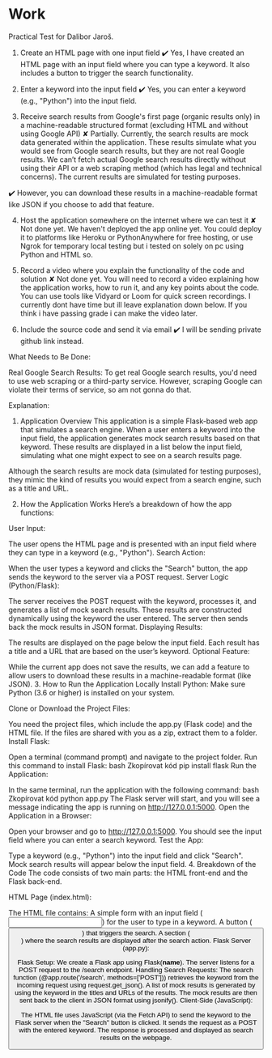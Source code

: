 # Work
Practical Test for Dalibor Jaroš.

1) Create an HTML page with one input field
✔️ Yes, I have created an HTML page with an input field where you can type a keyword. It also includes a button to trigger the search functionality.

2) Enter a keyword into the input field
✔️ Yes, you can enter a keyword (e.g., "Python") into the input field.

3) Receive search results from Google's first page (organic results only) in a machine-readable structured format (excluding HTML and without using Google API)
✘ Partially. Currently, the search results are mock data generated within the application. These results simulate what you would see from Google search results, but they are not real Google results. We can’t fetch actual Google search results directly without using their API or a web scraping method (which has legal and technical concerns). The current results are simulated for testing purposes.

✔️ However, you can download these results in a machine-readable format like JSON if you choose to add that feature.

4) Host the application somewhere on the internet where we can test it
✘ Not done yet. We haven't deployed the app online yet. You could deploy it to platforms like Heroku or PythonAnywhere for free hosting, or use Ngrok for temporary local testing but i tested on solely on pc using Python and HTML so.

5) Record a video where you explain the functionality of the code and solution
✘ Not done yet. You will need to record a video explaining how the application works, how to run it, and any key points about the code. You can use tools like Vidyard or Loom for quick screen recordings. I currently dont have time but ill leave explanation down below. If you think i have passing grade i can make the video later.

6) Include the source code and send it via email
✔️ I will be sending private github link instead.

What Needs to Be Done:

Real Google Search Results: To get real Google search results, you'd need to use web scraping or a third-party service. However, scraping Google can violate their terms of service, so am not gonna do that.

Explanation:

1. Application Overview
This application is a simple Flask-based web app that simulates a search engine. When a user enters a keyword into the input field, the application generates mock search results based on that keyword. These results are displayed in a list below the input field, simulating what one might expect to see on a search results page.

Although the search results are mock data (simulated for testing purposes), they mimic the kind of results you would expect from a search engine, such as a title and URL.

2. How the Application Works
Here’s a breakdown of how the app functions:

User Input:

The user opens the HTML page and is presented with an input field where they can type in a keyword (e.g., "Python").
Search Action:

When the user types a keyword and clicks the "Search" button, the app sends the keyword to the server via a POST request.
Server Logic (Python/Flask):

The server receives the POST request with the keyword, processes it, and generates a list of mock search results. These results are constructed dynamically using the keyword the user entered.
The server then sends back the mock results in JSON format.
Displaying Results:

The results are displayed on the page below the input field. Each result has a title and a URL that are based on the user’s keyword.
Optional Feature:

While the current app does not save the results, we can add a feature to allow users to download these results in a machine-readable format (like JSON).
3. How to Run the Application Locally
Install Python: Make sure Python (3.6 or higher) is installed on your system.

Clone or Download the Project Files:

You need the project files, which include the app.py (Flask code) and the HTML file. If the files are shared with you as a zip, extract them to a folder.
Install Flask:

Open a terminal (command prompt) and navigate to the project folder.
Run this command to install Flask:
bash
Zkopírovat kód
pip install flask
Run the Application:

In the same terminal, run the application with the following command:
bash
Zkopírovat kód
python app.py
The Flask server will start, and you will see a message indicating the app is running on http://127.0.0.1:5000.
Open the Application in a Browser:

Open your browser and go to http://127.0.0.1:5000. You should see the input field where you can enter a search keyword.
Test the App:

Type a keyword (e.g., "Python") into the input field and click "Search". Mock search results will appear below the input field.
4. Breakdown of the Code
The code consists of two main parts: the HTML front-end and the Flask back-end.

HTML Page (index.html):

The HTML file contains:
A simple form with an input field (<input type="text">) for the user to type in a keyword.
A button (<button>) that triggers the search.
A section (<div>) where the search results are displayed after the search action.
Flask Server (app.py):

Flask Setup:
We create a Flask app using Flask(__name__).
The server listens for a POST request to the /search endpoint.
Handling Search Requests:
The search function (@app.route('/search', methods=['POST'])) retrieves the keyword from the incoming request using request.get_json().
A list of mock results is generated by using the keyword in the titles and URLs of the results.
The mock results are then sent back to the client in JSON format using jsonify().
Client-Side (JavaScript):

The HTML file uses JavaScript (via the Fetch API) to send the keyword to the Flask server when the "Search" button is clicked. It sends the request as a POST with the entered keyword.
The response is processed and displayed as search results on the webpage.
